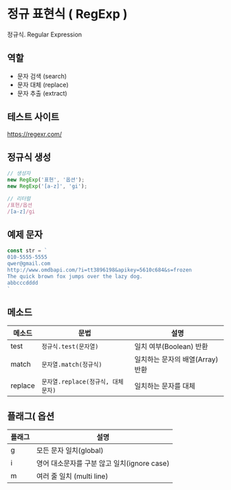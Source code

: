  # 정규 표현식 ( RegExp )
 
 정규식. Regular Expression

 ## 역할

  - 문자 검색 (search)
  - 문자 대체 (replace)
  - 문자 추출 (extract)

  ## 테스트 사이트

https://regexr.com/

  ## 정규식 생성
  ```js
// 생성자
new RegExp('표현', '옵션');
new RegExp('[a-z]', 'gi');

// 리터럴
/표현/옵션
/[a-z]/gi
  ```

  ##  예제 문자 
```js
const str = `
010-5555-5555
qwer@gmail.com
http://www.omdbapi.com/?i=tt3896198&apikey=5610c684&s=frozen
The quick brown fox jumps over the lazy dog.
abbcccdddd
`
```

## 메소드
메소드  |  문법  | 설명
-- | -- | --
test  | `정규식.test(문자열)`  | 일치 여부(Boolean) 반환
match  | `문자열.match(정규식)` | 일치하는 문자의 배열(Array) 반환
replace  | `문자열.replace(정규식, 대체문자)`  | 일치하는 문자를 대체

 ## 플래그( 옵션
 
 플래그  | 설명
 -- | --
 g | 모든 문자 일치(global)
 i | 영어 대소문자를 구분 않고 일치(ignore case)
 m | 여러 줄 일치 (multi line)


